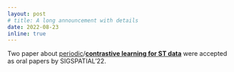 ```yaml
---
layout: post
# title: A long announcement with details
date: 2022-08-23
inline: true
---
```

Two paper about [periodic](https://dl.acm.org/doi/pdf/10.1145/3557915.3560947)/[**contrastive learning for ST data**](https://arxiv.org/pdf/2108.11873.pdf) were accepted as oral papers by SIGSPATIAL’22.